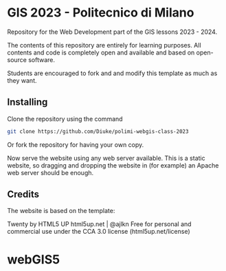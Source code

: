 # GIS 2023 - Politecnico di Milano
Repository for the Web Development part of the GIS lessons 2023 - 2024.

The contents of this repository are entirely for learning purposes. All contents and code is completely open and available and based on open-source software.

Students are encouraged to fork and and modify this template as much as they want.

## Installing
Clone the repository using the command 
```sh
git clone https://github.com/Diuke/polimi-webgis-class-2023
```

Or fork the repository for having your own copy.

Now serve the website using any web server available. This is a static website, so dragging and dropping the website in (for example) an Apache web server should be enough. 

## Credits
The website is based on the template:

Twenty by HTML5 UP
html5up.net | @ajlkn
Free for personal and commercial use under the CCA 3.0 license (html5up.net/license)
# webGIS5
